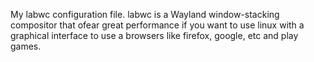 My labwc configuration file. labwc is a Wayland window-stacking compositor that ofear great performance if you want to use linux with a graphical interface to use a browsers like firefox, google, etc and play games.
